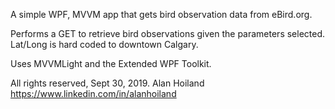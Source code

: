 A simple WPF, MVVM app that gets bird observation data from eBird.org.

Performs a GET to retrieve bird observations given the parameters selected.
Lat/Long is hard coded to downtown Calgary.

Uses MVVMLight and the Extended WPF Toolkit.

All rights reserved, Sept 30, 2019.
Alan Hoiland
https://www.linkedin.com/in/alanhoiland
